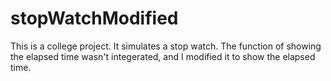 # stopWatchModified
This is a college project. It simulates a stop watch. The function of showing the elapsed time wasn't integerated, and I modified it to show the elapsed time.
